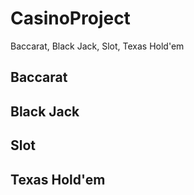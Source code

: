 # CasinoProject
Baccarat, Black Jack, Slot, Texas Hold'em


## Baccarat

## Black Jack

## Slot 

## Texas Hold'em
